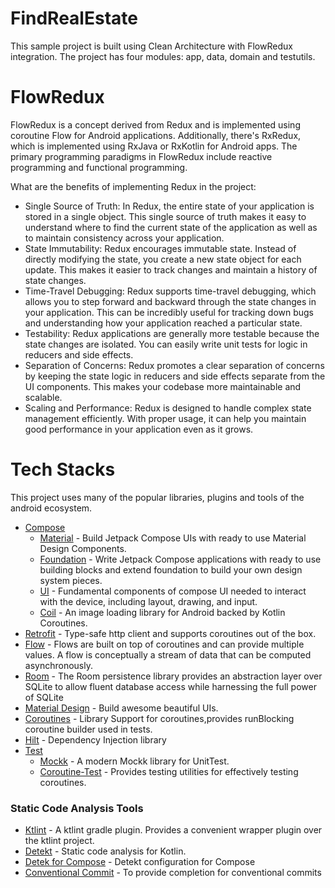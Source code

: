 # FindRealEstate
This sample project is built using Clean Architecture with FlowRedux integration.
The project has four modules: app, data, domain and testutils.
# FlowRedux
FlowRedux is a concept derived from Redux and is implemented using coroutine Flow for Android applications. Additionally, there's RxRedux, which is implemented using RxJava or RxKotlin for Android apps. The primary programming paradigms in FlowRedux include reactive programming and functional programming.

What are the benefits of implementing Redux in the project:
- Single Source of Truth: In Redux, the entire state of your application is stored in a single object. This single source of truth makes it easy to understand where to find the current state of the application as well as to maintain consistency across your application.
- State Immutability: Redux encourages immutable state. Instead of directly modifying the state, you create a new state object for each update. This makes it easier to track changes and maintain a history of state changes.
- Time-Travel Debugging: Redux supports time-travel debugging, which allows you to step forward and backward through the state changes in your application. This can be incredibly useful for tracking down bugs and understanding how your application reached a particular state.
- Testability: Redux applications are generally more testable because the state changes are isolated. You can easily write unit tests for logic in reducers and side effects.
- Separation of Concerns: Redux promotes a clear separation of concerns by keeping the state logic in reducers and side effects separate from the UI components. This makes your codebase more maintainable and scalable.
- Scaling and Performance: Redux is designed to handle complex state management efficiently. With proper usage, it can help you maintain good performance in your application even as it grows.
  
# Tech Stacks
This project uses many of the popular libraries, plugins and tools of the android ecosystem.
- [Compose](https://developer.android.com/jetpack/compose)
    - [Material](https://developer.android.com/jetpack/androidx/releases/compose-material) - Build Jetpack Compose UIs with ready to use Material Design Components.
    - [Foundation](https://developer.android.com/jetpack/androidx/releases/compose-foundation) - Write Jetpack Compose applications with ready to use building blocks and extend foundation to build your own design system pieces.
    - [UI](https://developer.android.com/jetpack/androidx/releases/compose-ui) - Fundamental components of compose UI needed to interact with the device, including layout, drawing, and input.
    - [Coil](https://coil-kt.github.io/coil/compose/) - An image loading library for Android backed by Kotlin Coroutines.
- [Retrofit](https://square.github.io/retrofit/) - Type-safe http client and supports coroutines out of the box.
- [Flow](https://developer.android.com/kotlin/flow) - Flows are built on top of coroutines and can provide multiple values. A flow is conceptually a stream of data that can be computed asynchronously.
- [Room](https://developer.android.com/training/data-storage/room) - The Room persistence library provides an abstraction layer over SQLite to allow fluent database access while harnessing the full power of SQLite
- [Material Design](https://material.io/develop/android/docs/getting-started/) - Build awesome beautiful UIs.
- [Coroutines](https://github.com/Kotlin/kotlinx.coroutines) - Library Support for coroutines,provides runBlocking coroutine builder used in tests.
- [Hilt](https://developer.android.com/training/dependency-injection/hilt-android) - Dependency Injection library
- [Test](https://en.wikipedia.org/wiki/Unit_testing)
    - [Mockk](https://mockk.io/) - A modern Mockk library for UnitTest.
    - [Coroutine-Test](https://github.com/Kotlin/kotlinx.coroutines/tree/master/kotlinx-coroutines-test) - Provides testing utilities for effectively testing coroutines.
### Static Code Analysis Tools
- [Ktlint](https://github.com/jlleitschuh/ktlint-gradle) - A ktlint gradle plugin. Provides a convenient wrapper plugin over the ktlint project.
- [Detekt](https://github.com/detekt/detekt) - Static code analysis for Kotlin.
- [Detek for Compose](https://detekt.dev/docs/introduction/compose/) - Detekt configuration for Compose
- [Conventional Commit](https://plugins.jetbrains.com/plugin/13389-conventional-commit) - To provide completion for conventional commits
